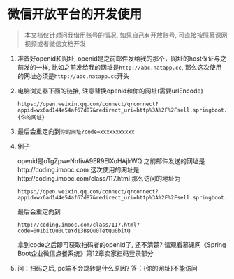 # 微信开放平台的开发使用
> 本文档仅针对问我借用账号的情况, 如果自己有开放账号, 可直接按照慕课网视频或者微信文档开发
1. 准备好openid和网址, openid是之前邮件发给我的那个，网址的host保证与之前发的一样, 比如之前发给我的网址是`http://abc.natapp.cc`, 那么这次使用的网址必须是`http://abc.natapp.cc`开头
2. 电脑浏览器下面的链接, 注意替换openid和你的网址(需要urlEncode)

    ```
    https://open.weixin.qq.com/connect/qrconnect?appid=wx6ad144e54af67d87&redirect_uri=http%3A%2F%2Fsell.springboot.cn%2Fsell%2Fqr%2F{OPENID}&response_type=code&scope=snsapi_login&state={你的网址}
    ```
3. 最后会重定向到`你的网址?code=xxxxxxxxxxx`
4. 例子

    openid是oTgZpweNnfivA9ER9EIXoHAjlrWQ
    之前邮件发送的网址是http://coding.imooc.com
    这次使用的网址是http://coding.imooc.com/class/117.html
    那么访问的地址为
    
    ```
    https://open.weixin.qq.com/connect/qrconnect?appid=wx6ad144e54af67d87&redirect_uri=http%3A%2F%2Fsell.springboot.cn%2Fsell%2Fqr%2FoTgZpweNnfivA9ER9EIXoHAjlrWQ&response_type=code&scope=snsapi_login&state=http%3A%2F%2Fcoding.imooc.com%2Fclass%2F117.html
    ```
    
    最后会重定向到
    
    ```
    http://coding.imooc.com/class/117.html?code=001bitQu0uteYd13BsQu0TetQu0bitQ
    ```
    拿到code之后即可获取扫码者的openid了, 还不清楚? 请观看慕课网《Spring Boot企业微信点餐系统》第12章卖家扫码登录部分
5. 问：扫码之后, pc端不会跳转是什么原因?
   答：{你的网址}不能访问


